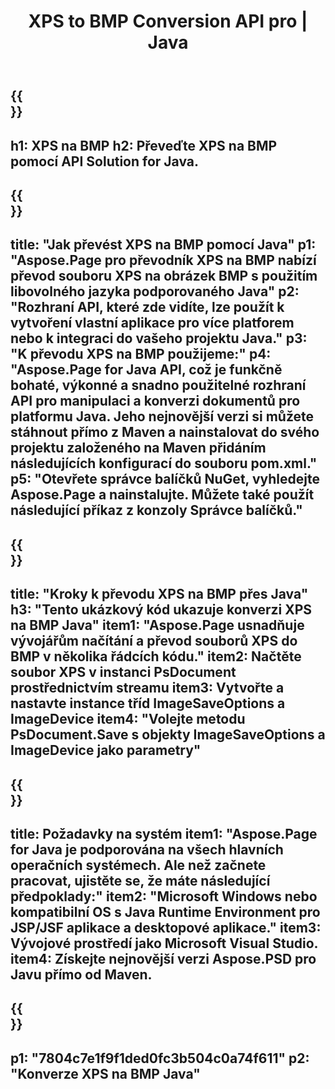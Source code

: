 ﻿---
translation: true
template: /_templates/_conversion-child-java.md
title: XPS to BMP Conversion API pro | Java
url: /java/conversion/xps-to-bmp/
description: Ukázkový konverzní kód Java pro formát XPS na soubor BMP. Tento příklad kódu použijte k převodu XPS na BMP v jakékoli webové nebo desktopové aplikaci založené na Javě.
informat: XPS
outformat: BMP
otherformats: EPS PS
---

{{<section banner>}}
---
h1: XPS na BMP
h2: Převeďte XPS na BMP pomocí API Solution for Java.
---

{{<section overview>}}
---
title: "Jak převést XPS na BMP pomocí Java"
p1: "Aspose.Page pro převodník XPS na BMP nabízí převod souboru XPS na obrázek BMP s použitím libovolného jazyka podporovaného Java"
p2: "Rozhraní API, které zde vidíte, lze použít k vytvoření vlastní aplikace pro více platforem nebo k integraci do vašeho projektu Java."
p3: "K převodu XPS na BMP použijeme:"
p4: "Aspose.Page for Java API, což je funkčně bohaté, výkonné a snadno použitelné rozhraní API pro manipulaci a konverzi dokumentů pro platformu Java. Jeho nejnovější verzi si můžete stáhnout přímo z Maven a nainstalovat do svého projektu založeného na Maven přidáním následujících konfigurací do souboru pom.xml."
p5: "Otevřete správce balíčků NuGet, vyhledejte Aspose.Page a nainstalujte. Můžete také použít následující příkaz z konzoly Správce balíčků."
---

{{<section feature1>}}
---
title: "Kroky k převodu XPS na BMP přes Java"
h3: "Tento ukázkový kód ukazuje konverzi XPS na BMP Java"
item1: "Aspose.Page usnadňuje vývojářům načítání a převod souborů XPS do BMP v několika řádcích kódu."
item2: Načtěte soubor XPS v instanci PsDocument prostřednictvím streamu
item3: Vytvořte a nastavte instance tříd ImageSaveOptions a ImageDevice
item4: "Volejte metodu PsDocument.Save s objekty ImageSaveOptions a ImageDevice jako parametry"
---

{{<section feature2>}}
---
title: Požadavky na systém
item1: "Aspose.Page for Java je podporována na všech hlavních operačních systémech. Ale než začnete pracovat, ujistěte se, že máte následující předpoklady:"
item2: "Microsoft Windows nebo kompatibilní OS s Java Runtime Environment pro JSP/JSF aplikace a desktopové aplikace."
item3: Vývojové prostředí jako Microsoft Visual Studio.
item4: Získejte nejnovější verzi Aspose.PSD pro Javu přímo od Maven.
---

{{<section gist>}}
---
p1: "7804c7e1f9f1ded0fc3b504c0a74f611"
p2: "Konverze XPS na BMP Java"
---
